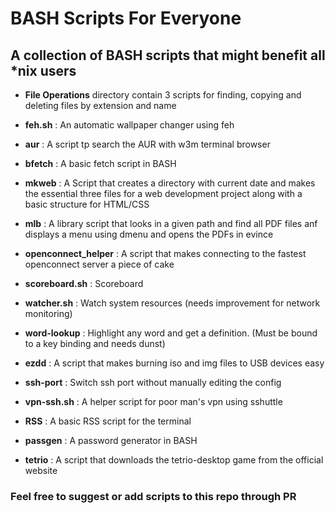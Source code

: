 # BASH Scripts For Everyone

## A collection of BASH scripts that might benefit all *nix users


- **File Operations** directory contain 3 scripts for finding, copying and deleting files by extension and name

- **feh.sh** : An automatic wallpaper changer using feh

- **aur** : A script tp search the AUR with w3m terminal browser

- **bfetch** : A basic fetch script in BASH

- **mkweb** : A Script that creates a directory with current date and makes the essential three files for a web development project along with a basic structure for HTML/CSS

- **mlb** : A library script that looks in a given path and find all PDF files anf displays a menu using dmenu and opens the PDFs in evince

- **openconnect_helper** : A script that makes connecting to the fastest openconnect server a piece of cake

- **scoreboard.sh** : Scoreboard

- **watcher.sh** : Watch system resources (needs improvement for network monitoring)

- **word-lookup** : Highlight any word and get a definition. (Must be bound to a key binding and needs dunst)

- **ezdd** : A script that makes burning iso and img files to USB devices easy

- **ssh-port** : Switch ssh port without manually editing the config

- **vpn-ssh.sh** : A helper script for poor man's vpn using sshuttle

- **RSS** : A basic RSS script for the terminal 

- **passgen** : A password generator in BASH

- **tetrio** : A script that downloads the tetrio-desktop game from the official website 

### Feel free to suggest or add scripts to this repo through PR
